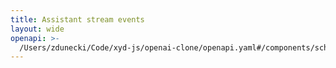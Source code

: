```yaml
---
title: Assistant stream events
layout: wide
openapi: >-
  /Users/zdunecki/Code/xyd-js/openai-clone/openapi.yaml#/components/schemas/AssistantStreamEvent
---
```


